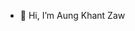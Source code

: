 - 👋 Hi, I’m Aung Khant Zaw


<!---
aungkhantcloudsource/aungkhantcloudsource is a ✨ special ✨ repository because its `README.md` (this file) appears on your GitHub profile.
You can click the Preview link to take a look at your changes.
--->
